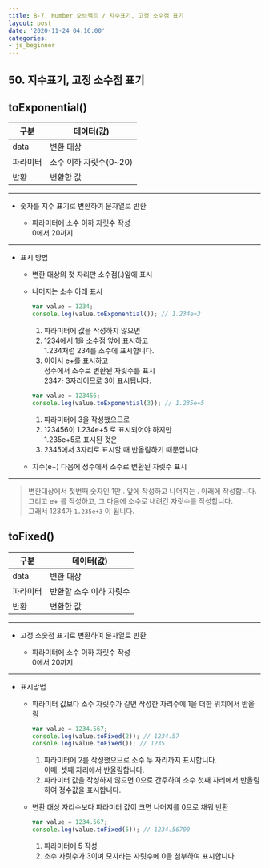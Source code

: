```yaml
---
title: 8-7. Number 오브젝트 / 지수표기, 고정 소수점 표기
layout: post
date: '2020-11-24 04:16:00'
categories:
- js_beginner
---
```


## 50. 지수표기, 고정 소수점 표기

## toExponential()

|구분|데이터(값)|
|---|---------|
|data|변환 대상|
|파라미터|소수 이하 자릿수(0~20)|
|반환|변환한 값|

---

* 숫자를 지수 표기로 변환하여 문자열로 반환

    * 파라미터에 소수 이하 자릿수 작성  
      0에서 20까지
      
---

* 표시 방법

    * 변환 대상의 첫 자리만 소수점(.)앞에 표시
    * 나머지는 소수 아래 표시
    
        ```javascript
        var value = 1234;
        console.log(value.toExponential()); // 1.234e+3
        ```
        
        1. 파라미터에 값을 작성하지 않으면
        2. 1234에서 1을 소수점 앞에 표시하고  
           1.234처럼 234를 소수에 표시합니다.
        3. 이어서 e+를 표시하고  
           정수에서 소수로 변환된 자릿수를 표시  
           234가 3자리이므로 3이 표시됩니다.
           
        ```javascript
        var value = 123456;
        console.log(value.toExponential(3)); // 1.235e+5
        ```
        
        1. 파라미터에 3을 작성했으므로
        2. 123456이 1.234e+5 로 표시되어야 하지만  
           1.235e+5로 표시된 것은
        3. 2345에서 3자리로 표시할 때 반올림하기 때문입니다.
    
    * 지수(e+) 다음에 정수에서 소수로 변환된 자릿수 표시

---

>변환대상에서 첫번째 숫자인 1만 . 앞에 작성하고 나머지는 . 아래에 작성합니다.  
>그리고 e+ 를 작성하고, 그 다음에 소수로 내려간 자릿수를 작성합니다.  
>그래서 1234가 `1.235e+3` 이 됩니다.

## toFixed()

|구분|데이터(값)|
|---|---------|
|data|변환 대상|
|파라미터|반환할 소수 이하 자릿수|
|반환|변환한 값|

---

* 고정 소숫점 표기로 변환하여 문자열로 반환

    * 파라미터에 소수 이하 자릿수 작성  
      0에서 20까지

---

* 표시방법

    * 파라미터 값보다 소수 자릿수가 길면 작성한 자리수에 1을 더한 위치에서 반올림
    
        ```javascript
        var value = 1234.567;
        console.log(value.toFixed(2)); // 1234.57
        console.log(value.toFixed()); // 1235
        ```
        
        1. 파라미터에 2를 작성했으므로 소수 두 자리까지 표시합니다.  
           이때, 셋째 자리에서 반올림합니다.
        2. 파라미터 값을 작성하지 않으면 0으로 간주하여 소수 첫째 자리에서 반올림하여 정수값을 표시합니다.
    
    * 변환 대상 자리수보다 파라미터 값이 크면 나머지를 0으로 채워 반환
    
        ```javascript
        var value = 1234.567;
        console.log(value.toFixed(5)); // 1234.56700
        ```
        
        1. 파라미터에 5 작성
        2. 소수 자릿수가 3이며 모자라는 자릿수에 0을 첨부하여 표시합니다.